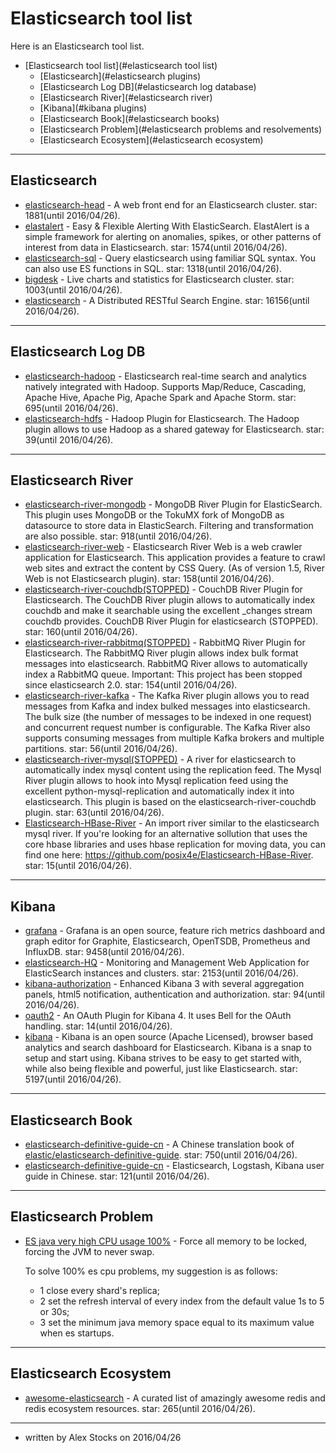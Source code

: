 ﻿# Elasticsearch tool list #

Here is an Elasticsearch tool list.

- [Elasticsearch tool list](#elasticsearch tool list)
	- [Elasticsearch](#elasticsearch plugins)
    - [Elasticsearch Log DB](#elasticsearch log database)
    - [Elasticsearch River](#elasticsearch river)
	- [Kibana](#kibana plugins)
	- [Elasticsearch Book](#elasticsearch books)
	- [Elasticsearch Problem](#elasticsearch problems and resolvements)
	- [Elasticsearch Ecosystem](#elasticsearch ecosystem)

---
## Elasticsearch
* [elasticsearch-head](https://github.com/mobz/elasticsearch-head) - A web front end for an Elasticsearch cluster. star: 1881(until 2016/04/26).
* [elastalert](https://github.com/Yelp/elastalert) - Easy & Flexible Alerting With ElasticSearch. ElastAlert is a simple framework for alerting on anomalies, spikes, or other patterns of interest from data in Elasticsearch. star: 1574(until 2016/04/26).
* [elasticsearch-sql](https://github.com/NLPchina/elasticsearch-sql) - Query elasticsearch using familiar SQL syntax. You can also use ES functions in SQL. star: 1318(until 2016/04/26).
* [bigdesk](https://github.com/lukas-vlcek/bigdesk) - Live charts and statistics for Elasticsearch cluster. star: 1003(until 2016/04/26).
* [elasticsearch](https://github.com/elastic/elasticsearch/blob/v5.0.0-alpha1/README.textile) - A Distributed RESTful Search Engine. star: 16156(until 2016/04/26).

---
## Elasticsearch Log DB
* [elasticsearch-hadoop](https://github.com/elastic/elasticsearch-hadoop) -  Elasticsearch real-time search and analytics natively integrated with Hadoop. Supports Map/Reduce, Cascading, Apache Hive, Apache Pig, Apache Spark and Apache Storm. star: 695(until 2016/04/26).
* [elasticsearch-hdfs](https://github.com/elastic/elasticsearch-hdfs) - Hadoop Plugin for Elasticsearch. The Hadoop plugin allows to use Hadoop as a shared gateway for Elasticsearch. star: 39(until 2016/04/26).

---
## Elasticsearch River
* [elasticsearch-river-mongodb](https://github.com/richardwilly98/elasticsearch-river-mongodb) - MongoDB River Plugin for ElasticSearch. This plugin uses MongoDB or the TokuMX fork of MongoDB as datasource to store data in ElasticSearch. Filtering and transformation are also possible. star: 918(until 2016/04/26).
* [elasticsearch-river-web](https://github.com/codelibs/elasticsearch-river-web) - Elasticsearch River Web is a web crawler application for Elasticsearch. This application provides a feature to crawl web sites and extract the content by CSS Query. (As of version 1.5, River Web is not Elasticsearch plugin). star: 158(until 2016/04/26).
* [elasticsearch-river-couchdb(STOPPED)](https://github.com/elastic/elasticsearch-river-couchdb) - CouchDB River Plugin for Elasticsearch. The CouchDB River plugin allows to automatically index couchdb and make it searchable using the excellent _changes stream couchdb provides. CouchDB River Plugin for elasticsearch (STOPPED). star: 160(until 2016/04/26).
* [elasticsearch-river-rabbitmq(STOPPED)](https://github.com/elastic/elasticsearch-river-rabbitmq) - RabbitMQ River Plugin for Elasticsearch. The RabbitMQ River plugin allows index bulk format messages into elasticsearch. RabbitMQ River allows to automatically index a RabbitMQ queue. Important: This project has been stopped since elasticsearch 2.0. star: 154(until 2016/04/26).
* [elasticsearch-river-kafka](https://github.com/mariamhakobyan/elasticsearch-river-kafka) - The Kafka River plugin allows you to read messages from Kafka and index bulked messages into elasticsearch. The bulk size (the number of messages to be indexed in one request) and concurrent request number is configurable. The Kafka River also supports consuming messages from multiple Kafka brokers and multiple partitions. star: 56(until 2016/04/26).
* [elasticsearch-river-mysql(STOPPED)](https://github.com/scharron/elasticsearch-river-mysql) - A river for elasticsearch to automatically index mysql content using the replication feed. The Mysql River plugin allows to hook into Mysql replication feed using the excellent python-mysql-replication and automatically index it into elasticsearch. This plugin is based on the elasticsearch-river-couchdb plugin. star: 63(until 2016/04/26).
* [Elasticsearch-HBase-River](https://github.com/mallocator/Elasticsearch-HBase-River) - An import river similar to the elasticsearch mysql river. If you're looking for an alternative sollution that uses the core hbase libraries and uses hbase replication for moving data, you can find one here: https://github.com/posix4e/Elasticsearch-HBase-River. star: 15(until 2016/04/26).

---
## Kibana
* [grafana](https://github.com/grafana/grafana) - Grafana is an open source, feature rich metrics dashboard and graph editor for Graphite, Elasticsearch, OpenTSDB, Prometheus and InfluxDB. star: 9458(until 2016/04/26).
* [elasticsearch-HQ](https://github.com/royrusso/elasticsearch-HQ) - Monitoring and Management Web Application for ElasticSearch instances and clusters. star: 2153(until 2016/04/26).
* [kibana-authorization](https://github.com/chenryn/kibana-authorization) - Enhanced Kibana 3 with several aggregation panels, html5 notification, authentication and authorization. star: 94(until 2016/04/26).
* [oauth2](https://github.com/trevan/oauth2) - An OAuth Plugin for Kibana 4. It uses Bell for the OAuth handling. star: 14(until 2016/04/26).
* [kibana](https://github.com/elastic/kibana) - Kibana is an open source (Apache Licensed), browser based analytics and search dashboard for Elasticsearch. Kibana is a snap to setup and start using. Kibana strives to be easy to get started with, while also being flexible and powerful, just like Elasticsearch. star: 5197(until 2016/04/26).

---
## Elasticsearch Book
* [elasticsearch-definitive-guide-cn](https://github.com/looly/elasticsearch-definitive-guide-cn) - A Chinese translation book of [elastic/elasticsearch-definitive-guide](https://github.com/elastic/elasticsearch-definitive-guide). star: 750(until 2016/04/26).
* [elasticsearch-definitive-guide-cn](https://github.com/chenryn/ELKstack-guide-cn) - Elasticsearch, Logstash, Kibana user guide in Chinese. star: 121(until 2016/04/26).

---
## Elasticsearch Problem
* [ES java very high CPU usage 100%](https://github.com/elastic/elasticsearch/issues/4288) - Force all memory to be locked, forcing the JVM to never swap.

  To solve 100% es cpu problems, my suggestion is as follows:
  - 1 close every shard's replica;
  - 2 set the refresh interval of every index from the default value 1s to 5 or 30s;
  - 3 set the minimum java memory space equal to its maximum value when es startups.

---
## Elasticsearch Ecosystem
* [awesome-elasticsearch](https://github.com/dzharii/awesome-elasticsearch) - A curated list of amazingly awesome redis and redis ecosystem resources. star: 265(until 2016/04/26).

---
* written by Alex Stocks on 2016/04/26
